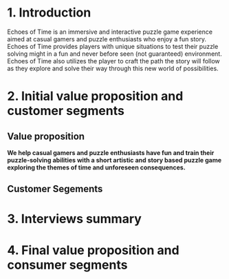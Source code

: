 # 1. Introduction
Echoes of Time is an immersive and interactive puzzle game experience aimed at casual gamers and puzzle enthusiasts who enjoy a fun story. Echoes of Time provides players with unique situations to test their puzzle solving might in a fun and never before seen (not guaranteed) environment. Echoes of Time also utilizes the player to craft the path the story will follow as they explore and solve their way through this new world of possibilities. 
# 2. Initial value proposition and customer segments
## Value proposition
**We help casual gamers and puzzle enthusiasts have fun and train their puzzle-solving abilities with a short artistic and story based puzzle game exploring the themes of time and unforeseen consequences.**
## Customer Segements
# 3. Interviews summary
# 4. Final value proposition and consumer segments
